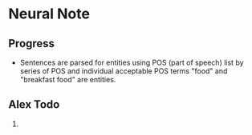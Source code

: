 # Neural Note

## Progress
* Sentences are parsed for entities using POS (part of speech) list by series of POS and individual acceptable POS terms "food" and "breakfast food" are entities. 

## Alex Todo
1. 